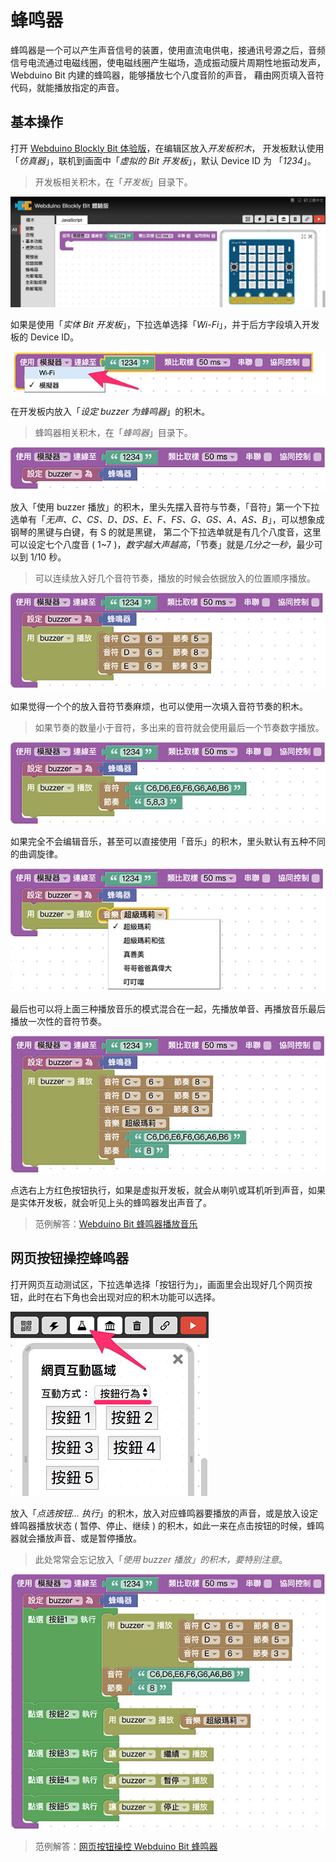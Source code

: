 # 蜂鸣器

蜂鸣器是一个可以产生声音信号的装置，使用直流电供电，接通讯号源之后，音频信号电流通过电磁线圈，使电磁线圈产生磁场，造成振动膜片周期性地振动发声，Webduino Bit 内建的蜂鸣器，能够播放七个八度音阶的声音， 藉由网页填入音符代码，就能播放指定的声音。

## 基本操作

打开 [Webduino Blockly Bit 体验版](https://webduino.com.cn/link.html?lang=zh-hans&type=blockly)，在编辑区放入*开发板积木*， 开发板默认使用「*仿真器*」，联机到画面中「*虚拟的 Bit 开发板*」，默认 Device ID 为 「*1234*」。

> 开发板相关积木，在「*开发板*」目录下。

![](../../assets/webduino/advanced/img/tutorials/zh_cn/rgbmatrix-01.jpg)

如果是使用「*实体 Bit 开发板*」，下拉选单选择「*Wi-Fi*」，并于后方字段填入开发板的 Device ID。

![](../../assets/webduino/advanced/img/tutorials/zh_cn/rgbmatrix-02.jpg)

在开发板内放入「*设定 buzzer 为蜂鸣器*」的积木。

> 蜂鸣器相关积木，在「*蜂鸣器*」目录下。

![](../../assets/webduino/advanced/img/tutorials/zh_cn/buzzer-01.jpg)

放入「使用 buzzer 播放」的积木，里头先摆入音符与节奏，「音符」第一个下拉选单有「*无声、C、CS、D、DS、E、F、FS、G、GS、A、AS、B*」，可以想象成钢琴的黑键与白键，有 S 的就是黑键， 第二个下拉选单就是有几个八度音，这里可以设定七个八度音 ( 1~7 )，*数字越大声越高*，「节奏」就是*几分之一秒*，最少可以到 1/10 秒。

> 可以连续放入好几个音符节奏，播放的时候会依据放入的位置顺序播放。

![](../../assets/webduino/advanced/img/tutorials/zh_cn/buzzer-02.jpg)

如果觉得一个个的放入音符节奏麻烦，也可以使用一次填入音符节奏的积木。

> 如果节奏的数量小于音符，多出来的音符就会使用最后一个节奏数字播放。

![](../../assets/webduino/advanced/img/tutorials/zh_cn/buzzer-03.jpg)

如果完全不会编辑音乐，甚至可以直接使用「音乐」的积木，里头默认有五种不同的曲调旋律。

![](../../assets/webduino/advanced/img/tutorials/zh_cn/buzzer-04.jpg)

最后也可以将上面三种播放音乐的模式混合在一起，先播放单音、再播放音乐最后播放一次性的音符节奏。

![](../../assets/webduino/advanced/img/tutorials/zh_cn/buzzer-05.jpg)

点选右上方红色按钮执行，如果是虚拟开发板，就会从喇叭或耳机听到声音，如果是实体开发板，就会听见上头的蜂鸣器发出声音了。

> 范例解答：[Webduino Bit 蜂鸣器播放音乐](https://webduino.com.cn/link.html?lang=zh-hans&type=example&blockly=buzzer01)

## 网页按钮操控蜂鸣器

打开网页互动测试区，下拉选单选择「按钮行为」，画面里会出现好几个网页按钮，此时在右下角也会出现对应的积木功能可以选择。

![](../../assets/webduino/advanced/img/tutorials/zh_cn/buzzer-06.jpg)

放入「*点选按钮... 执行*」的积木，放入对应蜂鸣器要播放的声音，或是放入设定蜂鸣器播放状态 ( 暂停、停止、继续 ) 的积木，如此一来在点击按钮的时候，蜂鸣器就会播放声音、或是暂停播放。

> 此处常常会忘记放入「*使用 buzzer 播放」的积木，要特别注意*。

![](../../assets/webduino/advanced/img/tutorials/zh_cn/buzzer-07.jpg)

> 范例解答：[网页按钮操控 Webduino Bit 蜂鸣器](https://webduino.com.cn/link.html?lang=zh-hans&type=example&blockly=buzzer02)